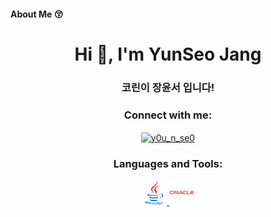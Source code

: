 #### About Me 😚

<h1 align="center">Hi 👋, I'm YunSeo Jang</h1>
<h3 align="center">코린이 장윤서 입니다!</h3>

<h3 align="center">Connect with me:</h3>
<p align="center">
<a href="https://instagram.com/@y0u_n_se0" target="blank"><img align="center" src="https://raw.githubusercontent.com/rahuldkjain/github-profile-readme-generator/master/src/images/icons/Social/instagram.svg" alt="y0u_n_se0" height="30" width="40" /></a>
</p>

<h3 align="center">Languages and Tools:</h3>
<p align="center">  </a> <a href="https://www.java.com" target="_blank" rel="noreferrer"> <img src="https://raw.githubusercontent.com/devicons/devicon/master/icons/java/java-original.svg" alt="java" width="40" height="40"/> </a> <a href="https://www.oracle.com/" target="_blank" rel="noreferrer"> <img src="https://raw.githubusercontent.com/devicons/devicon/master/icons/oracle/oracle-original.svg" alt="oracle" width="40" height="40"/> </a> </p>

